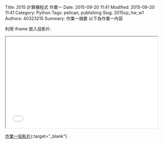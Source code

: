 Title: 2015 計算機程式 作業一
Date: 2015-09-20 11:41
Modified: 2015-09-20 11:41
Category: Python
Tags: pelican, publishing
Slug: 2015cp_hw_w1
Authors: 40323215
Summary: 作業一摘要
以下為作業一內容

利用 iframe 嵌入投影片:

<iframe src="40323215_cp_w1.html" width="500" height="300"></iframe>

[作業一投影片](40323215_cp_w1.html){:target="_blank"}

